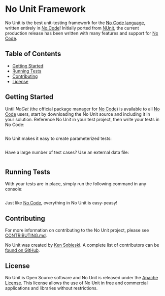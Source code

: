 # No Unit Framework #

No Unit is the best unit-testing framework for the [No Code language](https://github.com/kelseyhightower/nocode), written entirely in [No Code](https://github.com/kelseyhightower/nocode)! Initially ported from [NUnit](https://github.com/nunit/nunit), the current production release has been written with many features and support for [No Code](https://github.com/kelseyhightower/nocode).

## Table of Contents ##

- [Getting Started](#getting-started)
- [Running Tests](#running-tests)
- [Contributing](#contributing)
- [License](#license)

## Getting Started ##

Until *NoGet* (the official package manager for [No Code](https://github.com/kelseyhightower/nocode)) is available to all [No Code](https://github.com/kelseyhightower/nocode) users, start by downloading the No Unit source and including it in your solution. Reference No Unit in your test project, then write your tests in No Code:

```

```
No Unit makes it easy to create parameterized tests:

```

```
Have a large number of test cases? Use an external data file:

```

```
## Running Tests ##

With your tests are in place, simply run the following command in any console:

```

```
Just like [No Code](https://github.com/kelseyhightower/nocode), everything in No Unit is easy-peasy!

## Contributing ##

For more information on contributing to the No Unit project, please see [CONTRIBUTING.md](https://github.com/Sobi-WanKenobi/NoUnit/blob/master/CONTRIBUTING.md).

No Unit was created by [Ken Sobieski](https://github.com/Sobi-WanKenobi). A complete list of contributors can be [found on GitHub](https://github.com/Sobi-WanKenobi/NoUnit/graphs/contributors).

## License ##

No Unit is Open Source software and No Unit is released under the [Apache License](https://www.apache.org/licenses/LICENSE-2.0). This license allows the use of No Unit in free and commercial applications and libraries without restrictions.
